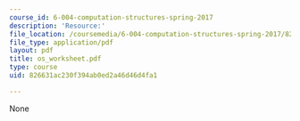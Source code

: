 ```yaml
---
course_id: 6-004-computation-structures-spring-2017
description: 'Resource:'
file_location: /coursemedia/6-004-computation-structures-spring-2017/826631ac230f394ab0ed2a46d46d4fa1_os_worksheet.pdf
file_type: application/pdf
layout: pdf
title: os_worksheet.pdf
type: course
uid: 826631ac230f394ab0ed2a46d46d4fa1

---
```

None